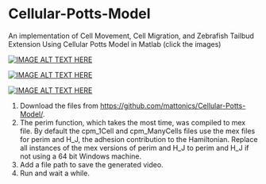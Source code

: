 # Cellular-Potts-Model
An implementation of Cell Movement, Cell Migration, and Zebrafish Tailbud Extension Using Cellular Potts Model in Matlab (click the images)

[![IMAGE ALT TEXT HERE](https://img.youtube.com/vi/t275kJ1ukXs/0.jpg)](https://youtu.be/t275kJ1ukXs)

[![IMAGE ALT TEXT HERE](https://img.youtube.com/vi/v0DvHIlUrzc/0.jpg)](https://youtu.be/v0DvHIlUrzc)

[![IMAGE ALT TEXT HERE](https://img.youtube.com/vi/mms8z7odN0E/0.jpg)](https://youtu.be/mms8z7odN0E)

1. Download the files from https://github.com/mattonics/Cellular-Potts-Model/.
2. The perim function, which takes the most time, was compiled to mex file. By default the cpm_1Cell and cpm_ManyCells files use the mex files for perim and H_J, the adhesion contribution to the Hamiltonian. Replace all instances of the mex versions of perim and H_J to perim and H_J if not using a 64 bit Windows machine.
3. Add a file path to save the generated video.
4. Run and wait a while.

